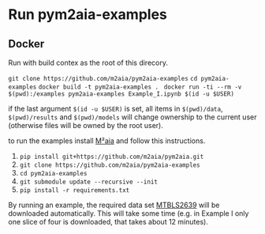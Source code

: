 # Run pym2aia-examples

## Docker

Run with build contex as the root of this direcory.

``` git clone https://github.com/m2aia/pym2aia-examples ``` 
``` cd pym2aia-examples ```
``` docker build -t pym2aia-examples . ```
``` docker run -ti --rm -v $(pwd):/examples pym2aia-examples Example_I.ipynb $(id -u $USER)```

if the last argument ```$(id -u $USER)``` is set, all items in ```$(pwd)/data```, ```$(pwd)/results``` and ```$(pwd)/models``` will change ownership to the current user (otherwise files will be owned by the root user).


to run the examples install [M²aia](https://github.com/m2aia/m2aia) and follow this instructions.

1. ``` pip install git+https://github.com/m2aia/pym2aia.git ```
2. ``` git clone https://github.com/m2aia/pym2aia-examples ```
3. ``` cd pym2aia-examples ```
4. ``` git submodule update --recursive --init ```
5. ``` pip install -r requirements.txt ```

By running an example, the required data set [MTBLS2639](https://www.ebi.ac.uk/metabolights/MTBLS2639/) will be downloaded automatically. 
This will take some time (e.g. in Example I only one slice of four is downloaded, that takes about 12 minutes).
